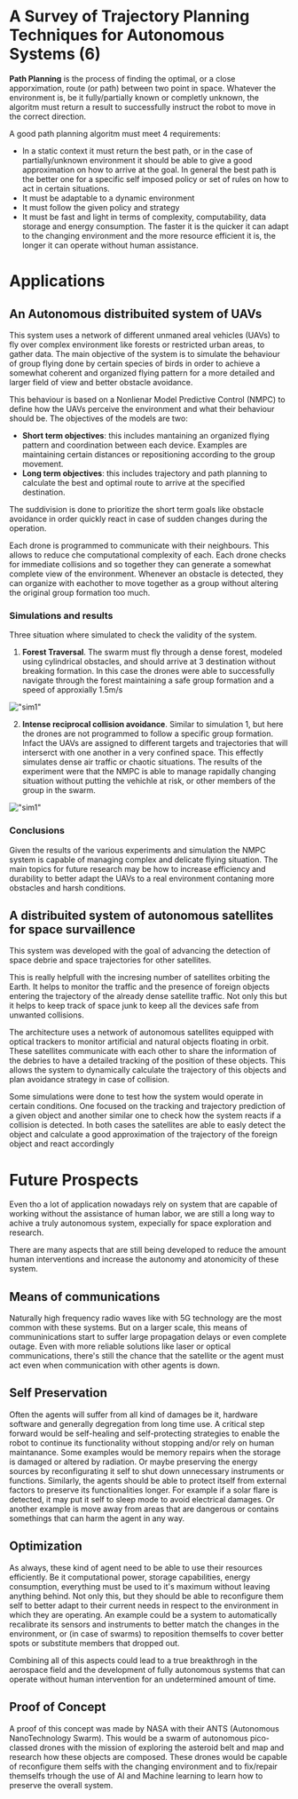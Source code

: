 # A Survey of Trajectory Planning Techniques for Autonomous Systems (6)

**Path Planning** is the process of finding the optimal, or a close apporximation, route (or path) between two point in space. 
Whatever the environment is, be it fully/partially known or completly unknown, the algoritm must return a result to successfully instruct the robot to move in the correct direction.

A good path planning algoritm must meet 4 requirements:
- In a static context it must return the best path, or in the case of partially/unknown environment it should be able to give a good approximation on how to arrive at the goal. In general the best path is the better one for a specific self imposed policy or set of rules on how to act in certain situations.
- It must be adaptable to a dynamic environment
- It must follow the given policy and strategy
- It must be fast and light in terms of complexity, computability, data storage and energy consumption. The faster it is the quicker it can adapt to the changing environment and the more resource efficient it is, the longer it can operate without human assistance.

# Applications

## An Autonomous distribuited system of UAVs
This system uses a network of different unmaned areal vehicles (UAVs) to fly over complex environment like forests or restricted urban areas, to gather data. 
The main objective of the system is to simulate the behaviour of group flying done by certain species of birds in order to achieve a somewhat coherent and organized flying pattern for a more detailed and larger field of view and better obstacle avoidance.

This behaviour is based on a Nonlienar Model Predictive Control (NMPC) to define how the UAVs perceive the environment and what their behaviour should be.
The objectives of the models are two:
- **Short term objectives**: this includes mantaining an organized flying pattern and coordination between each device. Examples are maintaining certain distances or repositioning according to the group movement.
- **Long term objectives**: this includes trajectory and path planning to calculate the best and optimal route to arrive at the specified destination.

The suddivision is done to prioritize the short term goals like obstacle avoidance in order quickly react in case of sudden changes during the operation.

Each drone is programmed to communicate with their neighbours. This allows to reduce che computational complexity of each. Each drone checks for immediate collisions and so together they can generate a somewhat complete view of the environment. Whenever an obstacle is detected, they can organize with eachother to move together as a group without altering the original group formation too much.

### Simulations and results
Three situation where simulated to check the validity of the system.

1) **Forest Traversal**. The swarm must fly through a dense forest, modeled using cylindrical obstacles, and should arrive at 3 destination without breaking formation. In this case the drones were able to successfully navigate through the forest maintaining a safe group formation and a speed of approxially 1.5m/s

!["sim1"](img/simulation1.png)

2) **Intense reciprocal collision avoidance**. Similar to simulation 1, but here the drones are not programmed to follow a specific group formation. Infact the UAVs are assigned to different targets and trajectories that will interserct with one another in a very confined space. This effectly simulates dense air traffic or chaotic situations.
The results of the experiment were that the NMPC is able to manage rapidally changing situation without putting the vehichle at risk, or other members of the group in the swarm.

!["sim1"](img/simulation2.png)

### Conclusions

Given the results of the various experiments and simulation the NMPC system is capable of managing complex and delicate flying situation. The main topics for future research may be how to increase efficiency and durability to better adapt the UAVs to a real environment contaning more obstacles and harsh conditions.

## A distribuited system of autonomous satellites for space survaillence

This system was developed with the goal of advancing the detection of space debrie and space trajectories for other satellites.


This is really helpfull with the incresing number of satellites orbiting the Earth. It helps to monitor the traffic and the presence of foreign objects entering the trajectory of the already dense satellite traffic. Not only this but it helps to keep track of space junk to keep all the devices safe from unwanted collisions.

The architecture uses a network of autonomous satellites equipped with optical trackers to monitor artificial and natural objects floating in orbit. These satellites communicate with each other to share the information of the debries to have a detailed tracking of the position of these objects.
This allows the system to dynamically calculate the trajectory of this objects and plan avoidance strategy in case of collision.

Some simulations were done to test how the system would operate in certain conditions.
One focused on the tracking and trajectory prediction of a given object and another similar one to check how the system reacts if a collision is detected.
In both cases the satellites are able to easly detect the object and calculate a good approximation of the trajectory of the foreign object and react accordingly 


# Future Prospects

Even tho a lot of application nowadays rely on system that are capable of working without the assistance of human labor, we are still a long way to achive a truly autonomous system, expecially for space exploration and research.

There are many aspects that are still being developed to reduce the amount human interventions and increase the autonomy and atonomicity of these system. 

## Means of communications
Naturally high frequency radio waves like with 5G technology are the most common with these systems. But on a larger scale, this means of communinications start to suffer large propagation delays or even complete outage. Even with more reliable solutions like laser or optical communications, there's still the chance that the satellite or the agent must act even when communication with other agents is down.

## Self Preservation
Often the agents will suffer from all kind of damages be it, hardware software and generally degregation from long time use. A critical step forward would be self-healing and self-protecting strategies to enable the robot to continue its functionality without stopping and/or rely on human maintanance.
Some examples would be memory repairs when the storage is damaged or altered by radiation. Or maybe preserving the energy sources by reconfigurating it self to shut down unnecessary instruments or functions.
Similarly, the agents should be able to protect itself from external factors to preserve its functionalities longer. For example if a solar flare is detected, it may put it self to sleep mode to avoid electrical damages.
Or another example is move away from areas that are dangerous or contains somethings that can harm the agent in any way.

## Optimization 
As always, these kind of agent need to be able to use their resources efficiently. Be it computational power, storage capabilities, energy consumption, everything must be used to it's maximum without leaving anything behind.
Not only this, but they should be able to reconfigure them self to better adapt to their current needs in respect to the environment in which they are operating.
An example could be a system to automatically recalibrate its sensors and instruments to better match the changes in the environment, or (in case of swarms) to reposition themselfs to cover better spots or substitute members that dropped out.

Combining all of this aspects could lead to a true breakthrogh in the aerospace field and the development of fully autonomous systems that can operate without human intervention for an undetermined amount of time.

## Proof of Concept
A proof of this concept was made by NASA with their ANTS (Autonomous NanoTechnology Swarm). This would be a swarm of autonomous pico-classed drones with the mission of exploring the asteroid belt and map and research how these objects are composed.
These drones would be capable of reconfigure them selfs with the changing environment and to fix/repair themselfs trhough the use of AI and Machine learning to learn how to preserve the overall system. 